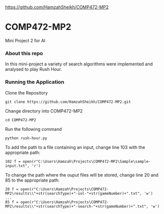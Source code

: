 https://github.com/HamzahSheikh/COMP472-MP2

# COMP472-MP2
Mini Project 2 for AI

### About this repo

In this mini-project a variety of search algorithms were implemented and analysed to play Rush Hour. 

### Running the Application

Clone the Repository

```
git clone https://github.com/HamzahSheikh/COMP472-MP2.git
```

Change directory into COMP472-MP2

```
cd COMP472-MP2
```

Run the following command

```
python rush-hour.py
```

To add the path to a file containing an input, change line 103 with the appropriate path:

```
102 f = open(r"C:\Users\Hamzah\Projects\COMP472-MP2\Sample\sample-input.txt", 'r')
```

To change the path where the ouput files will be stored, change line 20 and 85 to the appropriate path:

```
20 f = open(r"C:\Users\Hamzah\Projects\COMP472-MP2\results\\"+str(searchType)+"-sol-"+str(gameNumber)+".txt", 'w')
...
85 f = open(r"C:\Users\Hamzah\Projects\COMP472-MP2\results\\"+str(searchType)+"-search-"+str(gameNumber)+".txt", 'w')
```
